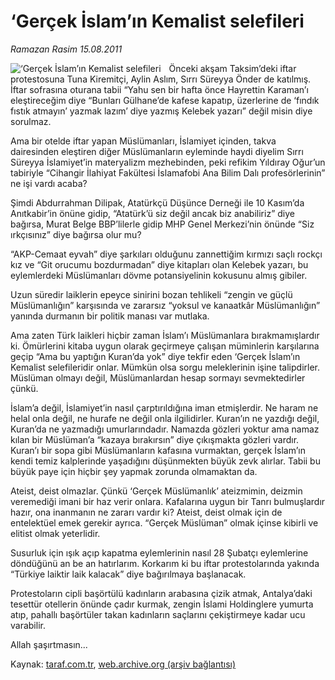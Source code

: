 # ‘Gerçek İslam’ın Kemalist selefileri

*Ramazan Rasim 15.08.2011*

<div class="yazi"><img align="left" alt="‘Gerçek İslam’ın Kemalist selefileri" border="0" src="http://www.taraf.com.tr/fotoraflar/makaleler/gercek-islam-in-kemalist-selefileri_5565_orijinal.jpg" style="border-right-width:10px; border-color:#FFFFFF"/><p>Önceki akşam Taksim’deki iftar protestosuna Tuna Kiremitçi, Aylin Aslım, Sırrı Süreyya Önder de katılmış. İftar sofrasına oturana tabii “Yahu sen bir hafta önce Hayrettin Karaman’ı eleştireceğim diye “Bunları Gülhane’de kafese kapatıp, üzerlerine de ‘fındık fıstık atmayın’ yazmak lazım’ diye yazmış Kelebek yazarı” değil misin diye sorulmaz.</p>
<p>Ama bir otelde iftar yapan Müslümanları, İslamiyet içinden, takva dairesinden eleştiren diğer Müslümanların eyleminde haydi diyelim Sırrı Süreyya İslamiyet’in materyalizm mezhebinden, peki refikim Yıldıray Oğur’un tabiriyle “Cihangir İlahiyat Fakültesi İslamafobi Ana Bilim Dalı profesörlerinin” ne işi vardı acaba?</p>
<p>Şimdi Abdurrahman Dilipak, Atatürkçü Düşünce Derneği ile 10 Kasım’da Anıtkabir’in önüne gidip, “Atatürk’ü siz değil ancak biz anabiliriz” diye bağırsa, Murat Belge BBP’lilerle gidip MHP Genel Merkezi’nin önünde “Siz ırkçısınız” diye bağırsa olur mu?</p>
<p>“AKP-Cemaat eyvah” diye şarkıları olduğunu zannettiğim kırmızı saçlı rockçı kız ve “Git orucumu bozdurmadan” diye kitapları olan Kelebek yazarı, bu eylemlerdeki Müslümanları dövme potansiyelinin kokusunu almış gibiler.</p>
<p>Uzun süredir laiklerin epeyce sinirini bozan tehlikeli “zengin ve güçlü Müslümanlığın” karşısında ve zararsız “yoksul ve kanaatkâr Müslümanlığın” yanında durmanın bir politik manası var mutlaka.</p>
<p>Ama zaten Türk laikleri hiçbir zaman İslam’ı Müslümanlara bırakmamışlardır ki. Ömürlerini kitaba uygun olarak geçirmeye çalışan müminlerin karşılarına geçip “Ama bu yaptığın Kuran’da yok” diye tekfir eden ‘Gerçek İslam’ın Kemalist selefileridir onlar. Mümkün olsa sorgu meleklerinin işine talipdirler. Müslüman olmayı değil, Müslümanlardan hesap sormayı sevmektedirler çünkü.</p>
<p>İslam’a değil, İslamiyet’in nasıl çarptırıldığına iman etmişlerdir. Ne haram ne helal onla değil, ne hurafe ne değil onla ilgilidirler. Kuran’ın ne yazdığı değil, Kuran’da ne yazmadığı umurlarındadır. Namazda gözleri yoktur ama namaz kılan bir Müslüman’a “kazaya bırakırsın” diye çıkışmakta gözleri vardır. Kuran’ı bir sopa gibi Müslümanların kafasına vurmaktan, gerçek İslam’ın kendi temiz kalplerinde yaşadığını düşünmekten büyük zevk alırlar. Tabii bu büyük paye için hiçbir şey yapmak zorunda olmamaktan da.</p>
<p>Ateist, deist olmazlar. Çünkü ‘Gerçek Müslümanlık’ ateizmimin, deizmin veremediği imani bir haz verir onlara. Kafalarına uygun bir Tanrı bulmuşlardır hazır, ona inanmanın ne zararı vardır ki? Ateist, deist olmak için de entelektüel emek gerekir ayrıca. “Gerçek Müslüman” olmak içinse kibirli ve elitist olmak yeterlidir.</p>
<p>Susurluk için ışık açıp kapatma eylemlerinin nasıl 28 Şubatçı eylemlerine döndüğünü an be an hatırlarım. Korkarım ki bu iftar protestolarında yakında “Türkiye laiktir laik kalacak” diye bağırılmaya başlanacak.</p>
<p>Protestoların cipli başörtülü kadınların arabasına çizik atmak, Antalya’daki tesettür otellerin önünde çadır kurmak, zengin İslami Holdinglere yumurta atıp, pahallı başörtüler takan kadınların saçlarını çekiştirmeye kadar ucu varabilir.</p>
<p>Allah şaşırtmasın...</p>
</div>

Kaynak: [taraf.com.tr](http://www.taraf.com.tr/ramazan-rasim/makale-gercek-islam-in-kemalist-selefileri.htm), [web.archive.org (arşiv bağlantısı)](http://web.archive.org/web/20130624172012/http://www.taraf.com.tr/ramazan-rasim/makale-gercek-islam-in-kemalist-selefileri.htm)
